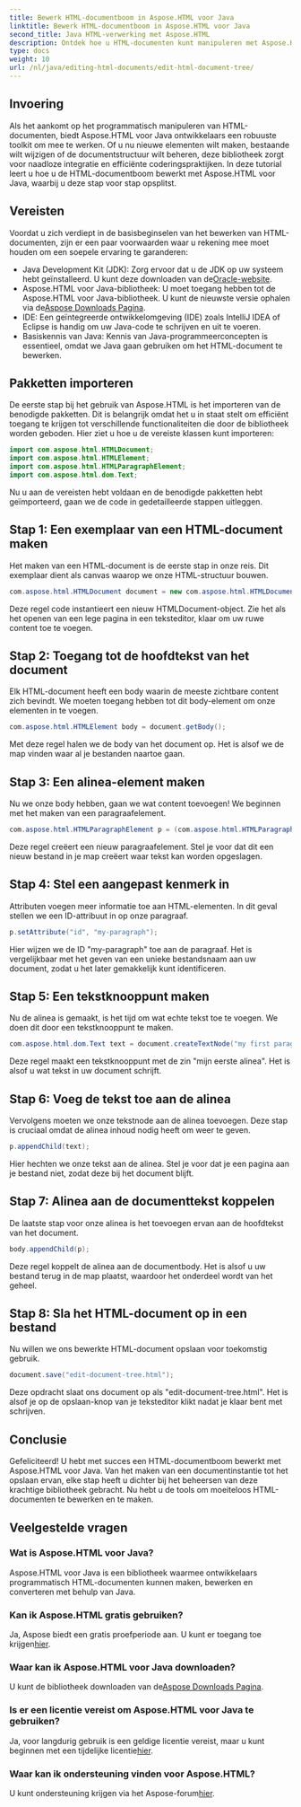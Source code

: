 ```yaml
---
title: Bewerk HTML-documentboom in Aspose.HTML voor Java
linktitle: Bewerk HTML-documentboom in Aspose.HTML voor Java
second_title: Java HTML-verwerking met Aspose.HTML
description: Ontdek hoe u HTML-documenten kunt manipuleren met Aspose.HTML voor Java. Een stapsgewijze handleiding voor efficiënt contentbeheer.
type: docs
weight: 10
url: /nl/java/editing-html-documents/edit-html-document-tree/
---
```

## Invoering
Als het aankomt op het programmatisch manipuleren van HTML-documenten, biedt Aspose.HTML voor Java ontwikkelaars een robuuste toolkit om mee te werken. Of u nu nieuwe elementen wilt maken, bestaande wilt wijzigen of de documentstructuur wilt beheren, deze bibliotheek zorgt voor naadloze integratie en efficiënte coderingspraktijken. In deze tutorial leert u hoe u de HTML-documentboom bewerkt met Aspose.HTML voor Java, waarbij u deze stap voor stap opsplitst.
## Vereisten
Voordat u zich verdiept in de basisbeginselen van het bewerken van HTML-documenten, zijn er een paar voorwaarden waar u rekening mee moet houden om een soepele ervaring te garanderen:
-  Java Development Kit (JDK): Zorg ervoor dat u de JDK op uw systeem hebt geïnstalleerd. U kunt deze downloaden van de[Oracle-website](https://www.oracle.com/java/technologies/javase-jdk11-downloads.html).
-  Aspose.HTML voor Java-bibliotheek: U moet toegang hebben tot de Aspose.HTML voor Java-bibliotheek. U kunt de nieuwste versie ophalen via de[Aspose Downloads Pagina](https://releases.aspose.com/html/java/).
- IDE: Een geïntegreerde ontwikkelomgeving (IDE) zoals IntelliJ IDEA of Eclipse is handig om uw Java-code te schrijven en uit te voeren.
- Basiskennis van Java: Kennis van Java-programmeerconcepten is essentieel, omdat we Java gaan gebruiken om het HTML-document te bewerken.
## Pakketten importeren
De eerste stap bij het gebruik van Aspose.HTML is het importeren van de benodigde pakketten. Dit is belangrijk omdat het u in staat stelt om efficiënt toegang te krijgen tot verschillende functionaliteiten die door de bibliotheek worden geboden. Hier ziet u hoe u de vereiste klassen kunt importeren:
```java
import com.aspose.html.HTMLDocument;
import com.aspose.html.HTMLElement;
import com.aspose.html.HTMLParagraphElement;
import com.aspose.html.dom.Text;
```
Nu u aan de vereisten hebt voldaan en de benodigde pakketten hebt geïmporteerd, gaan we de code in gedetailleerde stappen uitleggen.
## Stap 1: Een exemplaar van een HTML-document maken
Het maken van een HTML-document is de eerste stap in onze reis. Dit exemplaar dient als canvas waarop we onze HTML-structuur bouwen. 
```java
com.aspose.html.HTMLDocument document = new com.aspose.html.HTMLDocument();
```
Deze regel code instantieert een nieuw HTMLDocument-object. Zie het als het openen van een lege pagina in een teksteditor, klaar om uw ruwe content toe te voegen.
## Stap 2: Toegang tot de hoofdtekst van het document
Elk HTML-document heeft een body waarin de meeste zichtbare content zich bevindt. We moeten toegang hebben tot dit body-element om onze elementen in te voegen.
```java
com.aspose.html.HTMLElement body = document.getBody();
```
Met deze regel halen we de body van het document op. Het is alsof we de map vinden waar al je bestanden naartoe gaan.
## Stap 3: Een alinea-element maken
Nu we onze body hebben, gaan we wat content toevoegen! We beginnen met het maken van een paragraafelement.
```java
com.aspose.html.HTMLParagraphElement p = (com.aspose.html.HTMLParagraphElement) document.createElement("p");
```
Deze regel creëert een nieuw paragraafelement. Stel je voor dat dit een nieuw bestand in je map creëert waar tekst kan worden opgeslagen.
## Stap 4: Stel een aangepast kenmerk in
Attributen voegen meer informatie toe aan HTML-elementen. In dit geval stellen we een ID-attribuut in op onze paragraaf.
```java
p.setAttribute("id", "my-paragraph");
```
Hier wijzen we de ID "my-paragraph" toe aan de paragraaf. Het is vergelijkbaar met het geven van een unieke bestandsnaam aan uw document, zodat u het later gemakkelijk kunt identificeren.
## Stap 5: Een tekstknooppunt maken
Nu de alinea is gemaakt, is het tijd om wat echte tekst toe te voegen. We doen dit door een tekstknooppunt te maken.
```java
com.aspose.html.dom.Text text = document.createTextNode("my first paragraph");
```
Deze regel maakt een tekstknooppunt met de zin "mijn eerste alinea". Het is alsof u wat tekst in uw document schrijft.
## Stap 6: Voeg de tekst toe aan de alinea
Vervolgens moeten we onze tekstnode aan de alinea toevoegen. Deze stap is cruciaal omdat de alinea inhoud nodig heeft om weer te geven.
```java
p.appendChild(text);
```
Hier hechten we onze tekst aan de alinea. Stel je voor dat je een pagina aan je bestand niet, zodat deze bij het document blijft.
## Stap 7: Alinea aan de documenttekst koppelen
De laatste stap voor onze alinea is het toevoegen ervan aan de hoofdtekst van het document. 
```java
body.appendChild(p);
```
Deze regel koppelt de alinea aan de documentbody. Het is alsof u uw bestand terug in de map plaatst, waardoor het onderdeel wordt van het geheel.
## Stap 8: Sla het HTML-document op in een bestand
Nu willen we ons bewerkte HTML-document opslaan voor toekomstig gebruik. 
```java
document.save("edit-document-tree.html");
```
Deze opdracht slaat ons document op als "edit-document-tree.html". Het is alsof je op de opslaan-knop van je teksteditor klikt nadat je klaar bent met schrijven.
## Conclusie
Gefeliciteerd! U hebt met succes een HTML-documentboom bewerkt met Aspose.HTML voor Java. Van het maken van een documentinstantie tot het opslaan ervan, elke stap heeft u dichter bij het beheersen van deze krachtige bibliotheek gebracht. Nu hebt u de tools om moeiteloos HTML-documenten te bewerken en te maken.

## Veelgestelde vragen
### Wat is Aspose.HTML voor Java?
Aspose.HTML voor Java is een bibliotheek waarmee ontwikkelaars programmatisch HTML-documenten kunnen maken, bewerken en converteren met behulp van Java.
### Kan ik Aspose.HTML gratis gebruiken?
 Ja, Aspose biedt een gratis proefperiode aan. U kunt er toegang toe krijgen[hier](https://releases.aspose.com/).
### Waar kan ik Aspose.HTML voor Java downloaden?
 U kunt de bibliotheek downloaden van de[Aspose Downloads Pagina](https://releases.aspose.com/html/java/).
### Is er een licentie vereist om Aspose.HTML voor Java te gebruiken?
 Ja, voor langdurig gebruik is een geldige licentie vereist, maar u kunt beginnen met een tijdelijke licentie[hier](https://purchase.aspose.com/temporary-license/).
### Waar kan ik ondersteuning vinden voor Aspose.HTML?
 U kunt ondersteuning krijgen via het Aspose-forum[hier](https://forum.aspose.com/c/html/29).